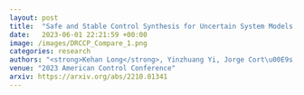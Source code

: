 ```yaml
---
layout: post
title:  "Safe and Stable Control Synthesis for Uncertain System Models via Distributionally Robust Optimization"
date:   2023-06-01 22:21:59 +00:00
image: /images/DRCCP_Compare_1.png
categories: research
authors: "<strong>Kehan Long</strong>, Yinzhuang Yi, Jorge Cort\u00E9s, Nikolay Atanasov"
venue: "2023 American Control Conference"
arxiv: https://arxiv.org/abs/2210.01341
---
```



